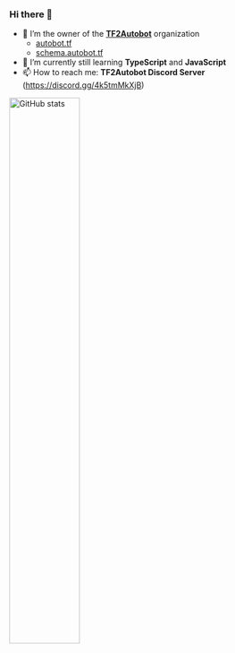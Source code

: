 ### Hi there 👋

<!--
**idinium96/idinium96** is a ✨ _special_ ✨ repository because its `README.md` (this file) appears on your GitHub profile.
-->
<!--
Here are some ideas to get you started:
-->
<!--
- 🔭 I’m currently working on ...
- 🌱 I’m currently learning ...
- 👯 I’m looking to collaborate on ...
- 🤔 I’m looking for help with ...
- 💬 Ask me about ...
- 📫 How to reach me: ...
- 😄 Pronouns: ...
- ⚡ Fun fact: ...
-->

- 🔭 I’m the owner of the **[TF2Autobot](https://github.com/idinium96/tf2autobot)** organization
   - [autobot.tf](https://autobot.tf)
   - [schema.autobot.tf](https://schema.autobot.tf)
- 🌱 I’m currently still learning **TypeScript** and **JavaScript**
- 📫 How to reach me: **TF2Autobot Discord Server** (https://discord.gg/4k5tmMkXjB)

<p>
  <img align="center" src="https://github-readme-stats.vercel.app/api?username=idinium96&show_icons=true&count_private=true" alt="GitHub stats" width="50%" />
</p>

<!--
<img align="left" src="https://github-readme-stats.vercel.app/api/top-langs/?username=idinium96&layout=compact&langs_count=6" alt="Most used languages" />
-->
